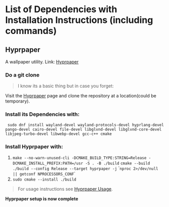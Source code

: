 
# List of Dependencies with Installation Instructions (including commands)


## Hyprpaper

A wallpaper utility. 
Link: [Hyprpaper](https://github.com/hyprwm/hyprpaper)

### Do a git clone 

> I know its a basic thing but in case you forget:

Visit the [Hyprpaper](https://github.com/hyprwm/hyprpaper) page and clone the repository at a location(could be temporary).

### Install its Dependencies with:
` sudo dnf install wayland-devel wayland-protocols-devel hyprlang-devel pango-devel cairo-devel file-devel libglvnd-devel libglvnd-core-devel libjpeg-turbo-devel libwebp-devel gcc-c++ cmake`

### Install Hyprpaper with:

1. `make --no-warn-unused-cli -DCMAKE_BUILD_TYPE:STRING=Release -DCMAKE_INSTALL_PREFIX:PATH=/usr -S . -B ./build`
`cmake --build ./build --config Release --target hyprpaper -j`
\``nproc 2>/dev/null || getconf NPROCESSORS_CONF`\`
2. `sudo cmake --install ./build`

> For usage instructions see [Hyprpaper Usage](https://github.com/hyprwm/hyprpaper#usage).

__Hyprpaper setup is now complete__